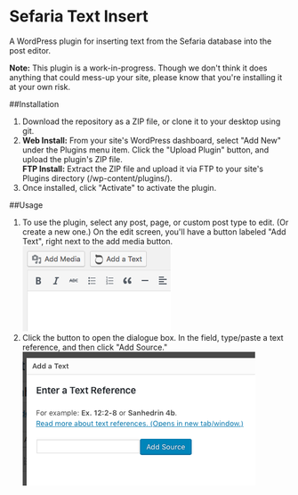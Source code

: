 # Sefaria Text Insert
A WordPress plugin for inserting text from the Sefaria database into the post editor.

**Note:** This plugin is a work-in-progress. Though we don't think it does anything that could mess-up your site, please know that you're installing it at your own risk.

##Installation
1. Download the repository as a ZIP file, or clone it to your desktop using git.
2. **Web Install:** From your site's WordPress dashboard, select "Add New" under the Plugins menu item. Click the "Upload Plugin" button, and upload the plugin's ZIP file.<br/>**FTP Install:** Extract the ZIP file and upload it via FTP to your site's Plugins directory (/wp-content/plugins/).
3. Once installed, click "Activate" to activate the plugin.

##Usage
1. To use the plugin, select any post, page, or custom post type to edit. (Or create a new one.) On the edit screen, you'll have a button labeled "Add Text", right next to the add media button.<br/>![button](/readme-images/text-button.png)<br/>
2. Click the button to open the dialogue box. In the field, type/paste a text reference, and then click "Add Source."<br/>![text-ref](/readme-images/enter-text-ref.png)<br/> 


